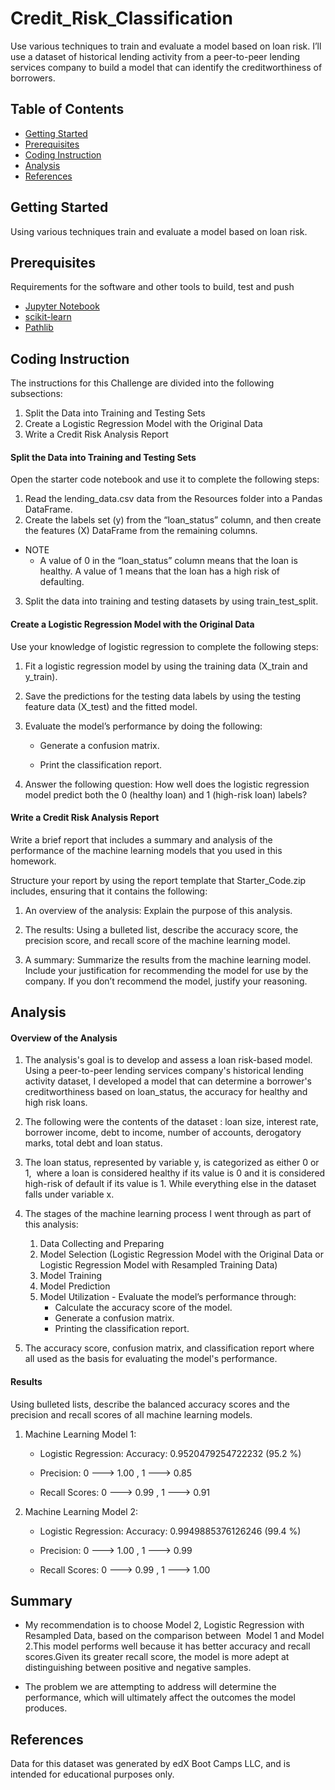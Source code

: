 # Credit_Risk_Classification

Use various techniques to train and evaluate a model based on loan risk. I’ll use a dataset of historical lending activity from a peer-to-peer lending services company to build a model that can identify the creditworthiness of borrowers.

## Table of Contents

- [Getting Started](#getting-started)
- [Prerequisites](#Prerequisites)
- [Coding Instruction](#Coding-Instruction)
- [Analysis](#Analysis)
- [References](#references)
  
## Getting Started
Using various techniques train and evaluate a model based on loan risk.

## Prerequisites

Requirements for the software and other tools to build, test and push 

- [Jupyter Notebook](https://jupyter.org/)
- [scikit-learn](https://pypi.org/project/scikit-learn/)
- [Pathlib](https://pypi.org/project/pathlib/)  

## Coding Instruction

The instructions for this Challenge are divided into the following subsections:

  1. Split the Data into Training and Testing Sets
  2. Create a Logistic Regression Model with the Original Data
  3. Write a Credit Risk Analysis Report

#### Split the Data into Training and Testing Sets

Open the starter code notebook and use it to complete the following steps:

1. Read the lending_data.csv data from the Resources folder into a Pandas DataFrame.
2. Create the labels set (y) from the “loan_status” column, and then create the features (X) DataFrame from the remaining columns.

- NOTE
  - A value of 0 in the “loan_status” column means that the loan is healthy. A value of 1 means that the loan has a high risk of defaulting.

3. Split the data into training and testing datasets by using train_test_split.

#### Create a Logistic Regression Model with the Original Data

Use your knowledge of logistic regression to complete the following steps:

1. Fit a logistic regression model by using the training data (X_train and y_train).

2. Save the predictions for the testing data labels by using the testing feature data (X_test) and the fitted model.

3. Evaluate the model’s performance by doing the following:

    - Generate a confusion matrix.

    - Print the classification report.

4. Answer the following question: How well does the logistic regression model predict both the 0 (healthy loan) and 1 (high-risk loan) labels?

#### Write a Credit Risk Analysis Report

Write a brief report that includes a summary and analysis of the performance of the machine learning models that you used in this homework. 

Structure your report by using the report template that Starter_Code.zip includes, ensuring that it contains the following:

1. An overview of the analysis: Explain the purpose of this analysis.

2. The results: Using a bulleted list, describe the accuracy score, the precision score, and recall score of the machine learning model.

3. A summary: Summarize the results from the machine learning model. Include your justification for recommending the model for use by the company. If you don’t recommend the model, justify your reasoning.

## Analysis

#### Overview of the Analysis

1. The analysis's goal is to develop and assess a loan risk-based model. Using a peer-to-peer lending services company's historical lending activity dataset, I developed a model that can determine a borrower's creditworthiness based on loan_status, the accuracy for healthy and high risk loans.

2. The following were the contents of the dataset : loan size, interest rate, borrower income, debt to income, number of accounts, derogatory marks, total debt and loan status.

3. The loan status, represented by variable y, is categorized as either 0 or 1,  where a loan is considered healthy if its value is 0 and it is considered high-risk of default if its value is 1. While everything else in the dataset falls under variable x.

4. The stages of the machine learning process I went through as part of this analysis:

      1. Data Collecting and Preparing
      2. Model Selection (Logistic Regression Model with the Original Data or Logistic Regression Model with Resampled Training Data)
      3. Model Training
      4.  Model Prediction
      5.  Model Utilization - Evaluate the model’s performance through:
            - Calculate the accuracy score of the model.
            - Generate a confusion matrix.
            - Printing the classification report.    
5. The accuracy score, confusion matrix, and classification report where all used as the basis for evaluating the model's performance.


#### Results

Using bulleted lists, describe the balanced accuracy scores and the precision and recall scores of all machine learning models.

1. Machine Learning Model 1:

    - Logistic Regression: Accuracy: 0.9520479254722232 (95.2 %)

    - Precision: 0 ---> 1.00 , 1 ---> 0.85 

    - Recall Scores: 0 ---> 0.99 , 1 ---> 0.91

2. Machine Learning Model 2:

    - Logistic Regression: Accuracy: 0.9949885376126246 (99.4 %)

    - Precision: 0 ---> 1.00 , 1 ---> 0.99 
  
    - Recall Scores: 0 ---> 0.99 , 1 ---> 1.00 

## Summary

- My recommendation is to choose Model 2, Logistic Regression with Resampled Data, based on the comparison between  Model 1 and Model 2.This model performs well because it has better accuracy and recall scores.Given its greater recall score, the model is more adept at distinguishing between positive and negative samples. 

- The problem we are attempting to address will determine the performance, which will ultimately affect the outcomes the model produces.


## References

Data for this dataset was generated by edX Boot Camps LLC, and is intended for educational purposes only.
